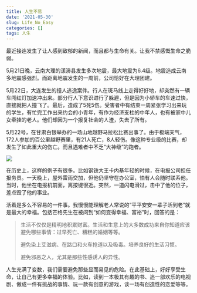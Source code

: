 ```yaml
---
title: 人生不易
date: '2021-05-30'
slug: Life_No_Easy
categories: []
tags: 人生
---
```


最近接连发生了让人感到致郁的新闻，而且都与生命有关。让我不禁感慨生命之脆弱。

5月21日晚，云南大理的漾濞县发生多次地震，最大地震为6.4级。地震造成云南多地震感强烈。而距离地震发生的一周前，公司恰好在大理团建。

5月22日，大连发生的撞人逃逸案件。行人在斑马线上走得好好地，却突然有一辆车闯红灯加速冲出来。部分行人下意识进行了躲避，但是因为小轿车的车速过快，直接就把人撞飞了。最后，造成了5死5伤。受害者中有结束一周紧张学习出来玩的学生，有忙完工作出来约会的小青年，有作为经济支柱的中年人，也有被家中儿女牵挂的老人。他们却因为一个报复社会的人渣，失去了所有。

5月22号，在甘肃白银举办的一场山地越野马拉松比赛出事了。由于极端天气，172人参加的百公里越野赛里，有21人死亡，8人轻伤。像这种专业级的比赛，却发生了如此重大的伤亡。而且遇难者中不乏“大神级”的跑者。

![](https://i.loli.net/2021/06/13/arqcsvyCM5iYdRN.jpg)

在历史上，这样的例子有很多。比如钢铁大王卡内基年轻的时候，在电报公司担任报务员。一天晚上，屋外雷雨交加，但他仍坚守在办公室，怕有人会随时联系他。当时，他坐在电报机前面，离按键很近。突然，一道闪电滑过，击中了他的位子，差点毁了他的事业。

活着是多么不容易的一件事。我慢慢能理解老人常说的“平平安安一辈子活到老”就是最大的幸福。包括芒格先生在被问到“如何变得幸福、富裕”时，回答的是：

> 生活不仅仅是精明地积累财富。生活和生意上的大多数成功来自你知道应该避免哪些事情：过早死亡、糟糕的婚姻等等。
>
> 避免染上艾滋病、在路口和火车抢道以及吸毒。培养良好的生活习惯。
>
> 避免邪恶之人，尤其是那些性感诱人的异性。

人生充满了变数，我们需要避免那些显而易见的危险。在此基础上，好好享受生命，让自己有更多幸福的体验。比如，读到一本极其有趣的书、追一部欢乐的电视剧、做成一件有挑战的事情、玩一款有创意的游戏，谈一场有创造性的恋爱等等。





